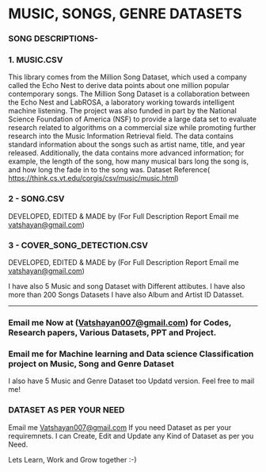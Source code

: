 # MUSIC, SONGS, GENRE DATASETS

### SONG DESCRIPTIONS-

### 1. MUSIC.CSV 
This library comes from the Million Song Dataset, which used a company called the Echo Nest to derive data points about one million popular contemporary songs. The Million Song Dataset is a collaboration between the Echo Nest and LabROSA, a laboratory working towards intelligent machine listening. The project was also funded in part by the National Science Foundation of America (NSF) to provide a large data set to evaluate research related to algorithms on a commercial size while promoting further research into the Music Information Retrieval field. The data contains standard information about the songs such as artist name, title, and year released. Additionally, the data contains more advanced information; for example, the length of the song, how many musical bars long the song is, and how long the fade in to the song was. Dataset Reference( https://think.cs.vt.edu/corgis/csv/music/music.html)

### 2 - SONG.CSV 
DEVELOPED, EDITED & MADE by (For Full Description Report Email me vatshayan@gmail.com)

### 3 - COVER_SONG_DETECTION.CSV
DEVELOPED, EDITED & MADE by (For Full Description Report Email me vatshayan@gmail.com)


I have also 5 Music and song Dataset with Different attibutes.
I have also more than 200 Songs Datasets
I have also Album and Artist ID Datasset.

*****************************************************************************************************************************************************************
### Email me Now at (Vatshayan007@gmail.com) for Codes, Research papers, Various Datasets, PPT and Project. 
### Email me for Machine learning and Data science Classification project on Music, Song and Genre Dataset

I also have 5 Music and Genre Dataset too Updatd version. Feel free to mail me!

### DATASET AS PER YOUR NEED
Email me Vatshayan007@gmail.com If you need Dataset as per your requiremnets. I can Create, Edit and Update any Kind of Dataset as per you Need.

Lets Learn, Work and Grow together :-)
